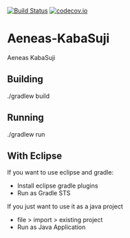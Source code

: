 [![Build Status](https://travis-ci.org/Cheddarpuffs/Aeneas-KabaSuji.svg?branch=master)](https://travis-ci.org/Cheddarpuffs/Aeneas-KabaSuji)
[![codecov.io](https://codecov.io/github/Cheddarpuffs/Aeneas-KabaSuji/coverage.svg?branch=master)](https://codecov.io/github/Cheddarpuffs/Aeneas-KabaSuji?branch=master)

# Aeneas-KabaSuji
Aeneas KabaSuji


## Building
./gradlew build

## Running
./gradlew run

## With Eclipse

If you want to use eclipse and gradle:

 - Install eclipse gradle plugins
 - Run as Gradle STS

If you just want to use it as a java project

 - file > import > existing project
 - Run as Java Application
